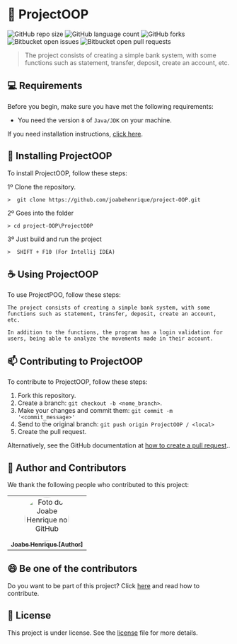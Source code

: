 # 🏦 ProjectOOP

![GitHub repo size](https://img.shields.io/github/repo-size/joabehenrique/project-OOP?style=flat)
![GitHub language count](https://img.shields.io/github/languages/count/joabehenrique/project-OOP?style=flat)
![GitHub forks](https://img.shields.io/github/forks/joabehenrique/project-OOP?style=flat)
![Bitbucket open issues](https://img.shields.io/bitbucket/issues/joabehenrique/project-OOP?style=flat)
![Bitbucket open pull requests](https://img.shields.io/bitbucket/pr-raw/joabehenrique/project-OOP?style=flat)

> The project consists of creating a simple bank system, with some functions such as statement, transfer, deposit, create an account, etc.

## 💻 Requirements

Before you begin, make sure you have met the following requirements:

- You need the version `8` of `Java/JDK` on your machine.

If you need installation instructions, [click here](https://docs.oracle.com/javase/8/docs/technotes/guides/install/install_overview.html).

## 🚀 Installing ProjectOOP

To install ProjectOOP, follow these steps:

1º Clone the repository.

```
>  git clone https://github.com/joabehenrique/project-OOP.git
```
2º Goes into the folder
```
> cd project-OOP\ProjectOOP
```
3º Just build and run the project
```
>  SHIFT + F10 (For Intellij IDEA)
```
## ☕ Using ProjectOOP

To use ProjectPOO, follow these steps:

```
The project consists of creating a simple bank system, with some functions such as statement, transfer, deposit, create an account, etc.

In addition to the functions, the program has a login validation for users, being able to analyze the movements made in their account.
```

## 📫 Contributing to ProjectOOP

To contribute to ProjectOOP, follow these steps:

1. Fork this repository.
2. Create a branch: `git checkout -b <nome_branch>`.
3. Make your changes and commit them: `git commit -m '<commit_message>'`
4. Send to the original branch: `git push origin ProjectOOP / <local>`
5. Create the pull request.

Alternatively, see the GitHub documentation at [how to create a pull request](https://help.github.com/en/github/collaborating-with-issues-and-pull-requests/creating-a-pull-request)..

## 🤝 Author and Contributors

We thank the following people who contributed to this project:

<table>
  <tr>
    <td align="center">
      <a href="https://github.com/joabehenrique">
        <img src="https://avatars3.githubusercontent.com/u/64988299" width="100px" style="border-radius: 90px" alt="Foto do Joabe Henrique no GitHub"/><br>
        <sub>
          <b>Joabe Henrique [Author]</b>
        </sub>
      </a>
    </td>
  </tr>
</table>

## 😄 Be one of the contributors<br>

Do you want to be part of this project? Click [here](https://github.com/joabehenrique/project-OOP/blob/main/CONTRIBUTING.md) and read how to contribute.

## 📝 License

This project is under license. See the [license](https://github.com/joabehenrique/project-OOP/blob/main/LICENSE.md) file for more details.
